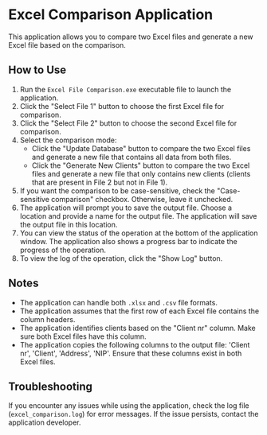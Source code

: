 # Excel Comparison Application

This application allows you to compare two Excel files and generate a new Excel file based on the comparison.

## How to Use

1. Run the `Excel File Comparison.exe` executable file to launch the application.
2. Click the "Select File 1" button to choose the first Excel file for comparison.
3. Click the "Select File 2" button to choose the second Excel file for comparison.
4. Select the comparison mode:
   - Click the "Update Database" button to compare the two Excel files and generate a new file that contains all data from both files.
   - Click the "Generate New Clients" button to compare the two Excel files and generate a new file that only contains new clients (clients that are present in File 2 but not in File 1).
5. If you want the comparison to be case-sensitive, check the "Case-sensitive comparison" checkbox. Otherwise, leave it unchecked.
6. The application will prompt you to save the output file. Choose a location and provide a name for the output file. The application will save the output file in this location.
7. You can view the status of the operation at the bottom of the application window. The application also shows a progress bar to indicate the progress of the operation.
8. To view the log of the operation, click the "Show Log" button.

## Notes

- The application can handle both `.xlsx` and `.csv` file formats.
- The application assumes that the first row of each Excel file contains the column headers.
- The application identifies clients based on the "Client nr" column. Make sure both Excel files have this column.
- The application copies the following columns to the output file: 'Client nr', 'Client', 'Address', 'NIP'. Ensure that these columns exist in both Excel files.

## Troubleshooting

If you encounter any issues while using the application, check the log file (`excel_comparison.log`) for error messages. If the issue persists, contact the application developer.

